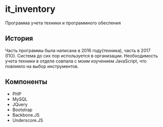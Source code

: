 # it_inventory
Программа учета техники и программного обеспения

## История
Часть программы была написана в 2016 году(техника), часть в 2017 (ПО).
Система до сих пор используется в организации.
Необходимость учета техники в отделе совпала с моим изучением JavaScript,
что повлияло на выбор инструментов.

## Компоненты
* PHP
* MySQL
* JQuery
* Bootstrap
* Backbone.JS
* Underscore.JS